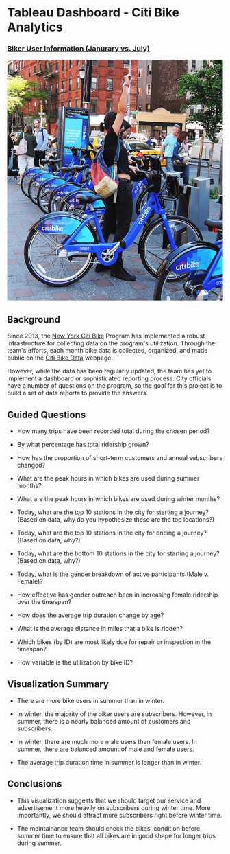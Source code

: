 # Tableau Dashboard - Citi Bike Analytics

### [Biker User Information (Janurary vs. July)](https://public.tableau.com/views/Homework_16145381512240/Dashboard1?:language=en&:retry=yes&:display_count=y&:origin=viz_share_link)


![Citi-Bikes](Images/citi-bike-station-bikes.jpg)


## Background
Since 2013, the [New York Citi Bike](https://en.wikipedia.org/wiki/Citi_Bike) Program has implemented a robust infrastructure for collecting data on the program's utilization. Through the team's efforts, each month bike data is collected, organized, and made public on the [Citi Bike Data](https://www.citibikenyc.com/system-data) webpage.

However, while the data has been regularly updated, the team has yet to implement a dashboard or sophisticated reporting process. City officials have a number of questions on the program, so the goal for this project is to build a set of data reports to provide the answers.


## Guided Questions

* How many trips have been recorded total during the chosen period?

* By what percentage has total ridership grown?

* How has the proportion of short-term customers and annual subscribers changed?

* What are the peak hours in which bikes are used during summer months?

* What are the peak hours in which bikes are used during winter months?

* Today, what are the top 10 stations in the city for starting a journey? (Based on data, why do you hypothesize these are the top locations?)

* Today, what are the top 10 stations in the city for ending a journey? (Based on data, why?)

* Today, what are the bottom 10 stations in the city for starting a journey? (Based on data, why?)

* Today, what is the gender breakdown of active participants (Male v. Female)?

* How effective has gender outreach been in increasing female ridership over the timespan?

* How does the average trip duration change by age?

* What is the average distance in miles that a bike is ridden?

* Which bikes (by ID) are most likely due for repair or inspection in the timespan?

* How variable is the utilization by bike ID?


## Visualization Summary
* There are more bike users in summer than in winter.

* In winter, the majority of the biker users are subscribers. However, in summer, there is a nearly balanced amount of customers and subscribers.

* In winter, there are much more male users than female users. In summer, there are balanced amount of male and female users.

* The average trip duration time in summer is longer than in winter.

## Conclusions
* This visualization suggests that we should target our service and advertisement more heavily on subscribers during winter time. More importantly, we should attract more subscribers right before winter time.

* The maintainance team should check the bikes' condition before summer time to ensure that all bikes are in good shape for longer trips during summer.


